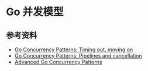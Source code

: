 # Go 并发模型

## 参考资料

- [Go Concurrency Patterns: Timing out, moving on](https://blog.golang.org/concurrency-timeouts)
- [Go Concurrency Patterns: Pipelines and cancellation](https://blog.golang.org/pipelines)
- [Advanced Go Concurrency Patterns](https://talks.golang.org/2013/advconc.slide#1)

